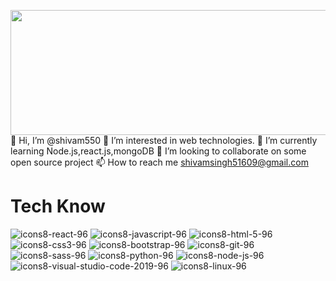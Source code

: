  <img align="left" width="600" height="200" src="https://encrypted-tbn0.gstatic.com/images?q=tbn:ANd9GcSstZYNAsssLmMpQOBgFo6mI4d47NG39wCa9RTjCiT-IdWE1vXiWVl1u14JUBctK4M6tbY&usqp=CAU"><br><br><br>
 
  
  
  
  
  
  
  
  
  👋 Hi, I’m @shivam550
  👀 I’m interested in web technologies.
  🌱 I’m currently learning Node.js,react.js,mongoDB
  💞️ I’m looking to collaborate on some open source project
  📫 How to reach me shivamsingh51609@gmail.com

<!---
shivam550/shivam550 is a ✨ special ✨ repository because its `README.md` (this file) appears on your GitHub profile.
You can click the Preview link to take a look at your changes.
--->
<h1>Tech Know</h1>



![icons8-react-96](https://user-images.githubusercontent.com/82259778/200063935-c5178ac6-d82e-47f4-b9cc-55966555868f.png)
![icons8-javascript-96](https://user-images.githubusercontent.com/82259778/200064034-741439f0-2ec6-4a2c-9dd9-a59220006cf3.png)
![icons8-html-5-96](https://user-images.githubusercontent.com/82259778/200064068-1f60d885-ccc6-4b5b-a1b6-8d3fdd150624.png)
![icons8-css3-96](https://user-images.githubusercontent.com/82259778/200064107-4a280f19-cb51-41cb-9ef3-54351fd500f3.png)
![icons8-bootstrap-96](https://user-images.githubusercontent.com/82259778/200064139-67b5cc33-ccfc-429b-9d7e-3ab9e7ab0c35.png)
![icons8-git-96](https://user-images.githubusercontent.com/82259778/200064867-a45ecd30-4e40-435f-b0c0-63332cc84784.png)
![icons8-sass-96](https://user-images.githubusercontent.com/82259778/200065013-c0001856-4b91-4b7d-a67a-252b911deb58.png)
![icons8-python-96](https://user-images.githubusercontent.com/82259778/200065049-27f70aed-5eac-4883-8cd2-28c478b694bf.png)
![icons8-node-js-96](https://user-images.githubusercontent.com/82259778/200065141-ad00c990-ee57-4c0f-8156-a0d3e9f5c949.png)
![icons8-visual-studio-code-2019-96](https://user-images.githubusercontent.com/82259778/200065161-d8f98d56-8917-4dfa-9b99-739854564bb4.png)
![icons8-linux-96](https://user-images.githubusercontent.com/82259778/200115043-c4173fb2-384b-499b-9de2-3ebc5e73c3f9.png)








